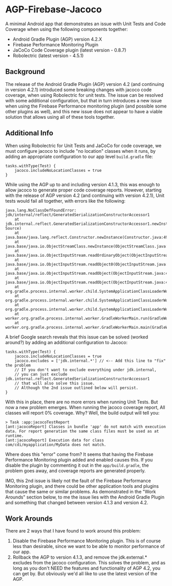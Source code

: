 # AGP-Firebase-Jacoco
A minimal Android app that demonstrates an issue with Unit Tests and Code Coverage when using the following components together:
- Android Gradle Plugin (AGP) version 4.2.X
- Firebase Performance Monitoring Plugin
- JaCoCo Code Coverage plugin (latest version - 0.8.7)
- Robolectric (latest version - 4.5.1)


## Background
The release of the Android Gradle Plugin (AGP) version 4.2 (and continuing in version 4.2.1) introduced some breaking changes with jacoco code coverage, when using
Robolectric for unit tests. The issue can be resolved with some additional configuration, but that in turn introduces a new issue when using 
the Firebase Performance monitoring plugin (and possible some other plugins as well), and this new issue does not appear to have a viable solution that
allows using all of these tools together. 

## Additional Info
When using Robolectric for Unit Tests and JaCoCo for code coverage, we must configure jacoco to include "no location" classes when it runs, by adding an appropriate 
configuration to our app level `build.gradle` file:
```
tasks.withType(Test) {
    jacoco.includeNoLocationClasses = true
}
```

While using the AGP up to and including version 4.1.3, this was enough to allow jacoco to generate proper code coverage reports. 
However, starting with the release of AGP version 4.2 (and continuing with version 4.2.1), Unit tests would fail all together, with errors like the following:
```
java.lang.NoClassDefFoundError: jdk/internal/reflect/GeneratedSerializationConstructorAccessor1
	at jdk.internal.reflect.GeneratedSerializationConstructorAccessor1.newInstance(Unknown Source)
	at java.base/java.lang.reflect.Constructor.newInstance(Constructor.java:490)
	at java.base/java.io.ObjectStreamClass.newInstance(ObjectStreamClass.java:1092)
	at java.base/java.io.ObjectInputStream.readOrdinaryObject(ObjectInputStream.java:2150)
	at java.base/java.io.ObjectInputStream.readObject0(ObjectInputStream.java:1668)
	at java.base/java.io.ObjectInputStream.readObject(ObjectInputStream.java:482)
	at java.base/java.io.ObjectInputStream.readObject(ObjectInputStream.java:440)
	at org.gradle.process.internal.worker.child.SystemApplicationClassLoaderWorker.deserializeWorker(SystemApplicationClassLoaderWorker.java:153)
	at org.gradle.process.internal.worker.child.SystemApplicationClassLoaderWorker.call(SystemApplicationClassLoaderWorker.java:121)
	at org.gradle.process.internal.worker.child.SystemApplicationClassLoaderWorker.call(SystemApplicationClassLoaderWorker.java:71)
	at worker.org.gradle.process.internal.worker.GradleWorkerMain.run(GradleWorkerMain.java:69)
	at worker.org.gradle.process.internal.worker.GradleWorkerMain.main(GradleWorkerMain.java:74)
```

A brief Google search reveals that this issue can be solved (worked around?) by adding an additional configuration to Jacoco:
```
tasks.withType(Test) {
    jacoco.includeNoLocationClasses = true
    jacoco.excludes = ['jdk.internal.*'] // <-- Add this line to "fix" the problem
    // If you don't want to exclude everything under jdk.internal, 
    // you can just exclude jdk.internal.reflect.GeneratedSerializationConstructorAccessor1
    // that will also solve this issue.
    // Although the 2nd issue outlined below will persist.
}
```

With this in place, there are no more errors when running Unit Tests. But now a new problem emerges. 
When running the jacoco coverage report, All classes will report 0% coverage. Why?
Well, the build output will tell you:
```
> Task :app:jacocoTestReport
[ant:jacocoReport] Classes in bundle 'app' do not match with execution data. For report generation the same class files must be used as at runtime.
[ant:jacocoReport] Execution data for class com/cdi/myapplication/MyData does not match.
```

Where does this "error" come from? It seems that having the Firebase Performance Monitoring plugin added and enabled causes this. 
If you disable the plugin by commenting it out in the `app/build.gradle`, the problem goes away, and coverage reports are generated properly.

IMO, this 2nd issue is likely not the fault of the Firebase Performance Monitoring plugin, and there could be other application tools and plugins that cause 
the same or similar problems. As demonstrated in the "Work Arounds" section below, to me the issue lies with the Android Gradle Plugin and something that changed
between version 4.1.3 and version 4.2.

## Work Arounds
There are 2 ways that I have found to work around this problem:

1. Disable the Firebase Performance Monitoring plugin. This is of course less than desirable, since we want to be able to monitor performance of our app.
2. Rollback the AGP to version 4.1.3, and remove the jdk.external.* excludes from the jacoco configuration. This solves the problem, and as long as you don't 
 NEED the features and functionality of AGP 4.2, you can get by. But obviously we'd all like to use the latest version of the AGP. 
